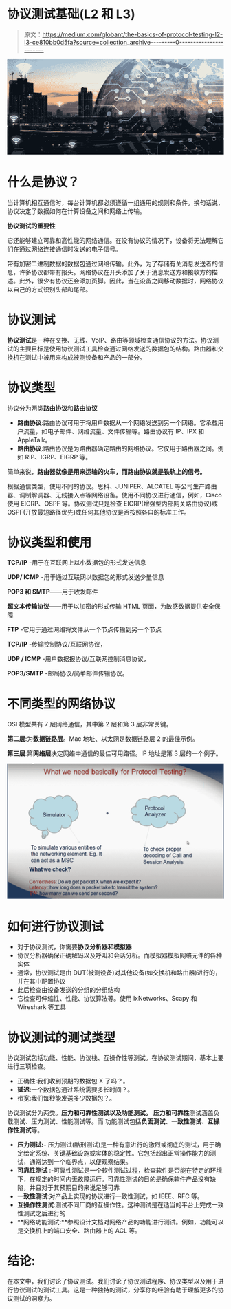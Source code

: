 # 协议测试基础(L2 和 L3)

> 原文：<https://medium.com/globant/the-basics-of-protocol-testing-l2-l3-ce810bb0d5fa?source=collection_archive---------0----------------------->

![](img/3b1a915db1f570c70b3948a101c0198a.png)

# 什么是协议？

当计算机相互通信时，每台计算机都必须遵循一组通用的规则和条件。换句话说，协议决定了数据如何在计算设备之间和网络上传输。

**协议测试的重要性**

它还能够建立可靠和高性能的网络通信。在没有协议的情况下，设备将无法理解它们在通过网络连接通信时发送的电子信号。

带有加密二进制数据的数据包通过网络传输。此外，为了存储有关消息发送者的信息，许多协议都带有报头。网络协议在开头添加了关于消息发送方和接收方的描述。此外，很少有协议还会添加页脚。因此，当在设备之间移动数据时，网络协议以自己的方式识别头部和尾部。

# 协议测试

**协议测试**是一种在交换、无线、VoIP、路由等领域检查通信协议的方法。协议测试的主要目标是使用协议测试工具检查通过网络发送的数据包的结构。路由器和交换机在测试中被用来构成被测设备和产品的一部分。

# 协议类型

协议分为两类**路由协议**和**路由协议**

*   **路由协议**:路由协议可用于将用户数据从一个网络发送到另一个网络。它承载用户流量，如电子邮件、网络流量、文件传输等。路由协议有 IP、IPX 和 AppleTalk。
*   **路由协议**:路由协议是为路由器确定路由的网络协议。它仅用于路由器之间。例如 RIP、IGRP、EIGRP 等。

简单来说，**路由器就像是用来运输的火车，而路由协议就是铁轨上的信号。**

根据通信类型，使用不同的协议。思科、JUNIPER、ALCATEL 等公司生产路由器、调制解调器、无线接入点等网络设备。使用不同协议进行通信，例如，Cisco 使用 EIGRP、OSPF 等。协议测试只是检查 EIGRP(增强型内部网关路由协议)或 OSPF(开放最短路径优先)或任何其他协议是否按照各自的标准工作。

# 协议类型和使用

**TCP/IP** -用于在互联网上以小数据包的形式发送信息

**UDP/ ICMP** -用于通过互联网以数据包的形式发送少量信息

**POP3 和 SMTP**——用于收发邮件

**超文本传输协议**——用于以加密的形式传输 HTML 页面，为敏感数据提供安全保障

**FTP** -它用于通过网络将文件从一个节点传输到另一个节点

**TCP/IP** -传输控制协议/互联网协议，

**UDP / ICMP** -用户数据报协议/互联网控制消息协议，

**POP3/SMTP** -邮局协议/简单邮件传输协议。

# 不同类型的网络协议

OSI 模型共有 7 层网络通信，其中第 2 层和第 3 层非常关键。

**第二层**:为**数据链路层**。Mac 地址、以太网是数据链路层 2 的最佳示例。

**第三层**:第**网络层**决定网络中通信的最佳可用路径。IP 地址是第 3 层的一个例子。

![](img/e32582bce80b150979f4d70baf792402.png)

# 如何进行协议测试

*   对于协议测试，你需要**协议分析器和模拟器**
*   协议分析器确保正确解码以及呼叫和会话分析。而模拟器模拟网络元件的各种实体
*   通常，协议测试是由 DUT(被测设备)对其他设备(如交换机和路由器)进行的，并在其中配置协议
*   此后检查由设备发送的分组的分组结构
*   它检查可伸缩性、性能、协议算法等。使用 lxNetworks、Scapy 和 Wireshark 等工具

# 协议测试的测试类型

协议测试包括功能、性能、协议栈、互操作性等测试。在协议测试期间，基本上要进行三项检查。

*   正确性:我们收到预期的数据包 X 了吗？。
*   **延迟**:一个数据包通过系统需要多长时间？。
*   带宽:我们每秒能发送多少数据包？。

协议测试分为两类。**压力和可靠性测试以及功能测试。** **压力和可靠性**测试涵盖负载测试、压力测试、性能测试等。而 [](https://www.guru99.com/functional-testing.html) 功能测试包括**负面测试**、**一致性测试**、**互操作性测试**等。

*   **压力测试:-** 压力测试(酷刑测试)是一种有意进行的激烈或彻底的测试，用于确定给定系统、关键基础设施或实体的稳定性。它包括超出正常操作能力的测试，通常达到一个临界点，以便观察结果。
*   **可靠性测试** :-可靠性测试是一个软件测试过程，检查软件是否能在特定的环境下，在规定的时间内无故障运行。可靠性测试的目的是确保软件产品没有缺陷，并且对于其预期目的来说足够可靠
*   **一致性测试**:对产品上实现的协议进行一致性测试，如 IEEE、RFC 等。
*   **互操作性测试**:测试不同厂商的互操作性。这种测试是在适当的平台上完成一致性测试之后进行的
*   **网络功能测试:**参照设计文档对网络产品的功能进行测试。例如，功能可以是交换机上的端口安全、路由器上的 ACL 等。

# 结论:

在本文中，我们讨论了协议测试。我们讨论了协议测试程序、协议类型以及用于进行协议测试的测试工具。这是一种独特的测试，分享你的经验有助于理解更多的协议测试的洞察力。